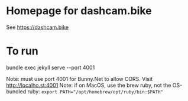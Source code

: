 # Homepage for dashcam.bike
See https://dashcam.bike

# To run
bundle exec jekyll serve --port 4001

Note: must use port 4001 for Bunny.Net to allow CORS. Visit http://localho.st:4001
Note: if on MacOS, use the brew ruby, not the OS-bundled ruby: `export PATH="/opt/homebrew/opt/ruby/bin:$PATH"`
